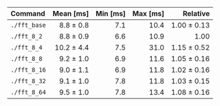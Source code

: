 | Command | Mean [ms] | Min [ms] | Max [ms] | Relative |
|:---|---:|---:|---:|---:|
| `./fft_base` | 8.8 ± 0.8 | 7.1 | 10.4 | 1.00 ± 0.13 |
| `./fft_8_2` | 8.8 ± 0.9 | 6.6 | 10.9 | 1.00 |
| `./fft_8_4` | 10.2 ± 4.4 | 7.5 | 31.0 | 1.15 ± 0.52 |
| `./fft_8_8` | 9.2 ± 1.0 | 6.9 | 11.6 | 1.05 ± 0.16 |
| `./fft_8_16` | 9.0 ± 1.1 | 6.9 | 11.8 | 1.02 ± 0.16 |
| `./fft_8_32` | 9.1 ± 1.0 | 7.8 | 11.8 | 1.03 ± 0.15 |
| `./fft_8_64` | 9.5 ± 1.0 | 7.8 | 13.4 | 1.08 ± 0.16 |
